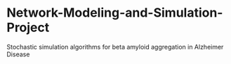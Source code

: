 # Network-Modeling-and-Simulation-Project
Stochastic simulation algorithms for beta amyloid aggregation in Alzheimer Disease
